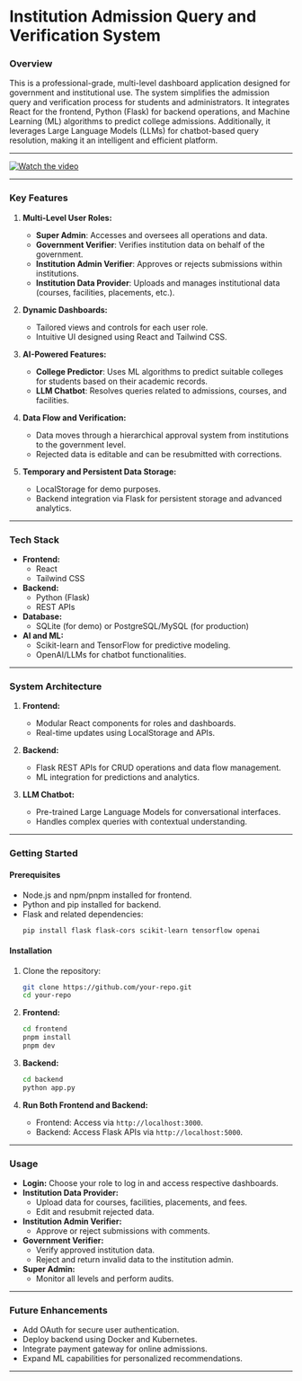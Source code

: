 # **Institution Admission Query and Verification System**

### **Overview**
This is a professional-grade, multi-level dashboard application designed for government and institutional use. The system simplifies the admission query and verification process for students and administrators. It integrates React for the frontend, Python (Flask) for backend operations, and Machine Learning (ML) algorithms to predict college admissions. Additionally, it leverages Large Language Models (LLMs) for chatbot-based query resolution, making it an intelligent and efficient platform.

---

[![Watch the video](https://img.youtube.com/vi/lPSQCN5WODk/maxresdefault.jpg)](https://youtu.be/lPSQCN5WODk)

---

### **Key Features**
1. **Multi-Level User Roles:**
   - **Super Admin**: Accesses and oversees all operations and data.
   - **Government Verifier**: Verifies institution data on behalf of the government.
   - **Institution Admin Verifier**: Approves or rejects submissions within institutions.
   - **Institution Data Provider**: Uploads and manages institutional data (courses, facilities, placements, etc.).

2. **Dynamic Dashboards:**
   - Tailored views and controls for each user role.
   - Intuitive UI designed using React and Tailwind CSS.

3. **AI-Powered Features:**
   - **College Predictor**: Uses ML algorithms to predict suitable colleges for students based on their academic records.
   - **LLM Chatbot**: Resolves queries related to admissions, courses, and facilities.

4. **Data Flow and Verification:**
   - Data moves through a hierarchical approval system from institutions to the government level.
   - Rejected data is editable and can be resubmitted with corrections.

5. **Temporary and Persistent Data Storage:**
   - LocalStorage for demo purposes.
   - Backend integration via Flask for persistent storage and advanced analytics.

---

### **Tech Stack**
- **Frontend:**
  - React
  - Tailwind CSS
- **Backend:**
  - Python (Flask)
  - REST APIs
- **Database:**
  - SQLite (for demo) or PostgreSQL/MySQL (for production)
- **AI and ML:**
  - Scikit-learn and TensorFlow for predictive modeling.
  - OpenAI/LLMs for chatbot functionalities.

---

### **System Architecture**
1. **Frontend:**
   - Modular React components for roles and dashboards.
   - Real-time updates using LocalStorage and APIs.

2. **Backend:**
   - Flask REST APIs for CRUD operations and data flow management.
   - ML integration for predictions and analytics.

3. **LLM Chatbot:**
   - Pre-trained Large Language Models for conversational interfaces.
   - Handles complex queries with contextual understanding.

---

### **Getting Started**

#### **Prerequisites**
- Node.js and npm/pnpm installed for frontend.
- Python and pip installed for backend.
- Flask and related dependencies:
  ```bash
  pip install flask flask-cors scikit-learn tensorflow openai
  ```

#### **Installation**

1. Clone the repository:
   ```bash
   git clone https://github.com/your-repo.git
   cd your-repo
   ```

2. **Frontend:**
   ```bash
   cd frontend
   pnpm install
   pnpm dev
   ```

3. **Backend:**
   ```bash
   cd backend
   python app.py
   ```

4. **Run Both Frontend and Backend:**
   - Frontend: Access via `http://localhost:3000`.
   - Backend: Access Flask APIs via `http://localhost:5000`.

---

### **Usage**
- **Login:** Choose your role to log in and access respective dashboards.
- **Institution Data Provider:**
  - Upload data for courses, facilities, placements, and fees.
  - Edit and resubmit rejected data.
- **Institution Admin Verifier:**
  - Approve or reject submissions with comments.
- **Government Verifier:**
  - Verify approved institution data.
  - Reject and return invalid data to the institution admin.
- **Super Admin:**
  - Monitor all levels and perform audits.

---

### **Future Enhancements**
- Add OAuth for secure user authentication.
- Deploy backend using Docker and Kubernetes.
- Integrate payment gateway for online admissions.
- Expand ML capabilities for personalized recommendations.

---
